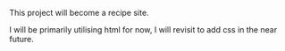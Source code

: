 This project will become a recipe site.

I will be primarily utilising html for now, I will revisit to add css in the near future.
